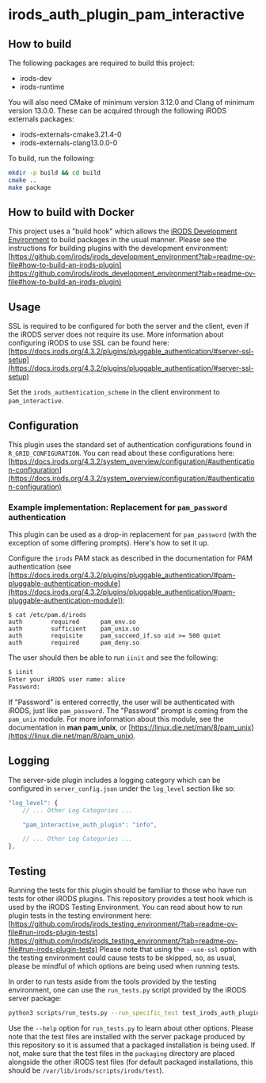 # irods_auth_plugin_pam_interactive

## How to build

The following packages are required to build this project:
 - irods-dev
 - irods-runtime

You will also need CMake of minimum version 3.12.0 and Clang of minimum version 13.0.0. These can be acquired through the following iRODS externals packages:
 - irods-externals-cmake3.21.4-0
 - irods-externals-clang13.0.0-0

To build, run the following:
```bash
mkdir -p build && cd build
cmake ..
make package
```

## How to build with Docker

This project uses a "build hook" which allows the [iRODS Development Environment](https://github.com/irods/irods_development_environment) to build packages in the usual manner. Please see the instructions for building plugins with the development environment: [https://github.com/irods/irods_development_environment?tab=readme-ov-file#how-to-build-an-irods-plugin](https://github.com/irods/irods_development_environment?tab=readme-ov-file#how-to-build-an-irods-plugin)

## Usage

SSL is required to be configured for both the server and the client, even if the iRODS server does not require its use. More information about configuring iRODS to use SSL can be found here: [https://docs.irods.org/4.3.2/plugins/pluggable_authentication/#server-ssl-setup](https://docs.irods.org/4.3.2/plugins/pluggable_authentication/#server-ssl-setup)

Set the `irods_authentication_scheme` in the client environment to `pam_interactive`.

## Configuration

This plugin uses the standard set of authentication configurations found in `R_GRID_CONFIGURATION`. You can read about these configurations here: [https://docs.irods.org/4.3.2/system_overview/configuration/#authentication-configuration](https://docs.irods.org/4.3.2/system_overview/configuration/#authentication-configuration)

### Example implementation: Replacement for `pam_password` authentication

This plugin can be used as a drop-in replacement for `pam_password` (with the exception of some differing prompts). Here's how to set it up.

Configure the `irods` PAM stack as described in the documentation for PAM authentication (see [https://docs.irods.org/4.3.2/plugins/pluggable_authentication/#pam-pluggable-authentication-module](https://docs.irods.org/4.3.2/plugins/pluggable_authentication/#pam-pluggable-authentication-module)):
```
$ cat /etc/pam.d/irods
auth        required      pam_env.so
auth        sufficient    pam_unix.so
auth        requisite     pam_succeed_if.so uid >= 500 quiet
auth        required      pam_deny.so
```

The user should then be able to run `iinit` and see the following:
```bash
$ iinit
Enter your iRODS user name: alice
Password: 
```

If "Password" is entered correctly, the user will be authenticated with iRODS, just like `pam_password`. The "Password" prompt is coming from the `pam_unix` module. For more information about this module, see the documentation in **man pam_unix**, or [https://linux.die.net/man/8/pam_unix](https://linux.die.net/man/8/pam_unix).

## Logging

The server-side plugin includes a logging category which can be configured in `server_config.json` under the `log_level` section like so:
```javascript
"log_level": {
    // ... Other Log Categories ...

    "pam_interactive_auth_plugin": "info",

    // ... Other Log Categories ...
},
```

## Testing

Running the tests for this plugin should be familiar to those who have run tests for other iRODS plugins. This repository provides a test hook which is used by the iRODS Testing Environment. You can read about how to run plugin tests in the testing environment here: [https://github.com/irods/irods_testing_environment/?tab=readme-ov-file#run-irods-plugin-tests](https://github.com/irods/irods_testing_environment/?tab=readme-ov-file#run-irods-plugin-tests) Please note that using the `--use-ssl` option with the testing environment could cause tests to be skipped, so, as usual, please be mindful of which options are being used when running tests.

In order to run tests aside from the tools provided by the testing environment, one can use the `run_tests.py` script provided by the iRODS server package:
```bash
python3 scripts/run_tests.py --run_specific_test test_irods_auth_plugin_pam_interactive
```

Use the `--help` option for `run_tests.py` to learn about other options. Please note that the test files are installed with the server package produced by this repository so it is assumed that a packaged installation is being used. If not, make sure that the test files in the `packaging` directory are placed alongside the other iRODS test files (for default packaged installations, this should be `/var/lib/irods/scripts/irods/test`).
